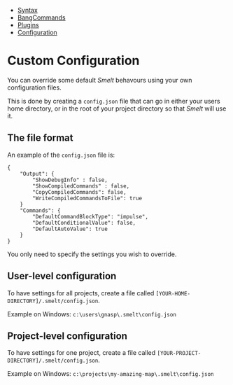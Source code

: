 * [Syntax](./Syntax.md)
* [BangCommands](./BangCommands.md)
* [Plugins](./Plugins.md)
* [Configuration](./Configuration.md)

Custom Configuration
====================

You can override some default *Smelt* behavours using your own configuration files. 

This is done by creating a `config.json` file that can go in either your users home directory, 
or in the root of your project directory so that *Smelt* will use it. 

The file format
---------------

An example of the `config.json` file is:

```
{
    "Output": {
        "ShowDebugInfo" : false,
        "ShowCompiledCommands" : false,
        "CopyCompiledCommands": false,
        "WriteCompiledCommandsToFile": true
    }
    "Commands": {
        "DefaultCommandBlockType": "impulse",
        "DefaultConditionalValue": false,
        "DefaultAutoValue": true
    }
}
``` 

You only need to specify the settings you wish to override.

User-level configuration
------------------------

To have settings for all projects, create a file called `[YOUR-HOME-DIRECTORY]/.smelt/config.json`.

Example on Windows: `c:\users\gnasp\.smelt\config.json`

Project-level configuration
---------------------------

To have settings for one project, create a file called `[YOUR-PROJECT-DIRECTORY]/.smelt/config.json`.

Example on Windows: `c:\projects\my-amazing-map\.smelt\config.json`